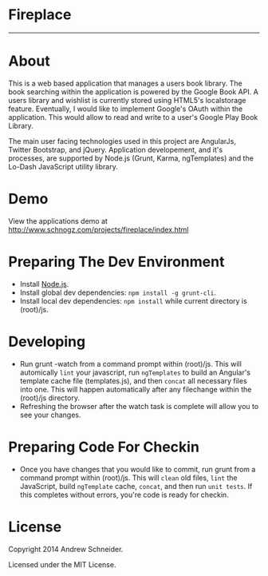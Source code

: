 # Fireplace
***

About
========

This is a web based application that manages a users book library.  The book searching within the application is powered by the Google Book API.  A users library and wishlist is currently stored using HTML5's localstorage feature.  Eventually, I would like to implement Google's OAuth within the application.  This would allow to read and write to a user's Google Play Book Library.

The main user facing technologies used in this project are AngularJs, Twitter Bootstrap, and jQuery. Application developement, and it's processes, are supported by Node.js (Grunt, Karma, ngTemplates) and the Lo-Dash JavaScript utility library.

Demo
=======

View the applications demo at http://www.schnogz.com/projects/fireplace/index.html


Preparing The Dev Environment
========

* Install [Node.js](http://nodejs.org/).
* Install global dev dependencies: `npm install -g grunt-cli`.
* Install local dev dependencies: `npm install` while current directory is (root)/js.


Developing
========

* Run grunt -watch from a command prompt within (root)/js.  This will automically `lint` your javascript, run `ngTemplates` to build an Angular's template cache file (templates.js), and then `concat` all necessary files into one. This will happen automatically after any filechange within the (root)/js directory.  
* Refreshing the browser after the watch task is complete will allow you to see your changes.


Preparing Code For Checkin
========

* Once you have changes that you would like to commit, run grunt from a command prompt within (root)/js. This will `clean` old files, `lint` the JavaScript, build `ngTemplate` cache, `concat`, and then run `unit tests`.  If this completes without errors, you're code is ready for checkin.


License
========

Copyright 2014 Andrew Schneider.

Licensed under the MIT License.
